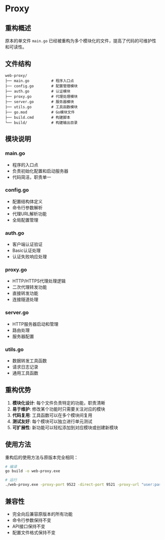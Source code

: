 # Proxy

## 重构概述

原本的单文件 `main.go` 已经被重构为多个模块化的文件，提高了代码的可维护性和可读性。

## 文件结构

```
web-proxy/
├── main.go          # 程序入口点
├── config.go        # 配置管理模块
├── auth.go          # 认证模块
├── proxy.go         # 代理处理模块
├── server.go        # 服务器模块
├── utils.go         # 工具函数模块
├── go.mod           # Go模块文件
├── build.cmd        # 构建脚本
└── build/           # 构建输出目录
```

## 模块说明

### main.go
- 程序的入口点
- 负责初始化配置和启动服务器
- 代码简洁，职责单一

### config.go
- 配置结构体定义
- 命令行参数解析
- 代理URL解析功能
- 全局配置管理

### auth.go
- 客户端认证验证
- Basic认证处理
- 认证失败响应处理

### proxy.go
- HTTP/HTTPS代理处理逻辑
- 二次代理转发功能
- 直接转发功能
- 连接隧道处理

### server.go
- HTTP服务器启动和管理
- 路由处理
- 服务器配置

### utils.go
- 数据转发工具函数
- 请求日志记录
- 通用工具函数

## 重构优势

1. **模块化设计**: 每个文件负责特定的功能，职责清晰
2. **易于维护**: 修改某个功能时只需要关注对应的模块
3. **代码复用**: 工具函数可以在多个模块间复用
4. **测试友好**: 每个模块可以独立进行单元测试
5. **可扩展性**: 新功能可以轻松添加到对应模块或创建新模块

## 使用方法

重构后的使用方法与原版本完全相同：

```bash
# 编译
go build -o web-proxy.exe

# 运行
./web-proxy.exe -proxy-port 9522 -direct-port 9521 -proxy-url "user:pass@proxy.example.com:8080" -user "myuser" -pwd "mypass"
```

## 兼容性

- 完全向后兼容原版本的所有功能
- 命令行参数保持不变
- API接口保持不变
- 配置文件格式保持不变